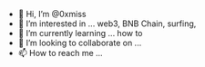 - 👋 Hi, I’m @0xmiss
- 👀 I’m interested in ... web3, BNB Chain, surfing, 
- 🌱 I’m currently learning ... how to 
- 💞️ I’m looking to collaborate on ...
- 📫 How to reach me ...

<!---
0xmiss/0xmiss is a ✨ special ✨ repository because its `README.md` (this file) appears on your GitHub profile.
You can click the Preview link to take a look at your changes.
--->
